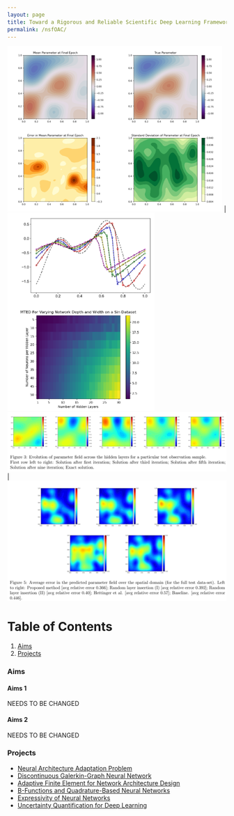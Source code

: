 ```yaml
---
layout: page
title: Toward a Rigorous and Reliable Scientific Deep Learning Framework for Forward, Inverse, and UQ Problems
permalink: /nsfOAC/
---
```


![](/assets/figures/y1/two.png)  |  ![](/assets/figures/y1/one_t.png)
![](/assets/figures/krish/result_3.png) | ![](/assets/figures/Krish/result_5.png)


# Table of Contents
1. [Aims](/nsfOAC/#aims)
2. [Projects](/nsfOAC/#proj)


### Aims<a name="aims"></a>

#### Aims 1
NEEDS TO BE CHANGED

#### Aims 2
NEEDS TO BE CHANGED

### Projects<a name="proj"></a>
- [Neural Architecture Adaptation Problem](/nsfOAC/adaptation/)
- [Discontinuous Galerkin-Graph Neural Network](/nsfOAC/DGGNN/)
- [Adaptive Finite Element for Network Architecture Design](/nsfOAC/ANDeS/)
- [B-Functions and Quadrature-Based Neural Networks](/nsfOAC/Bspline/)
- [Expressivity of Neural Networks](/nsfOAC/express/)
- [Uncertainty Quantification for Deep Learning](/nsfOAC/UQ/)


<!-- ### Publications<a name="publications"></a>

[1] Aaron Myers, Alexandre H. Thiery, Kainan Wang, and Tan Bui-Thanh, [Sequential Ensemble Transform for Bayesian Inverse Problems](https://arxiv.org/pdf/1909.09591.pdf), Journal of Computational Physics, Volume 427, 15 February 2021, 110055.

[2] Aaron Myers, “Particle Methods for Bayesian Inverse Problems Governed by Partial Differential Equations”. PhD Thesis, The University of Texas at Austin, 2020. -->



<!--  ### Software<a name="software"></a> 

- [Deep Learning Enhanced Reduced Order Models](https://github.com/sheroze1123/BayesianInferenceDL)
- [UQ-VAE](https://github.com/phogroup/uq-vae)  -->

